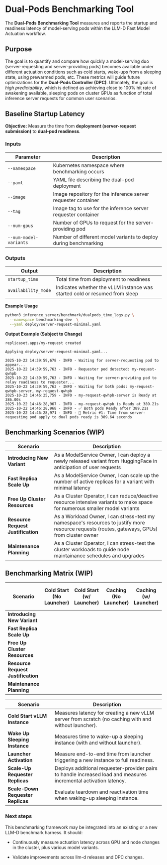 # Dual-Pods Benchmarking Tool
The **Dual-Pods Benchmarking Tool** measures and reports the startup and readiness
latency of model-serving pods within the LLM-D Fast Model Actuation workflow.

## Purpose
The goal is to quantify and compare how quickly a model-serving duo (server-requesting
and server-providing pods) becomes available under different actuation conditions such
as cold starts, wake-ups from a sleeping state, using prewarmed pods, etc. These metrics
will guide future optimizations for the **Dual-Pods Controller (DPC)**. Ultimately, the goal
is *high predictability*, which is defined as achieving close to 100% hit rate of awakening
available, sleeping pods on cluster GPUs as function of total inference server
requests for common user scenarios.

## Baseline Startup Latency

**Objective:**
Measure the time from **deployment (server-request submission)** to **dual-pod readiness**.

### Inputs

| Parameter                          | Description                                          |
| ---------------------------------- | -----------------------------------------------------|
| `--namespace`                      | Kubernetes namespace where benchmarking occurs       |
| `--yaml`                           | YAML file describing the dual-pod deployment         |
| `--image`                 | Image repository for the inference server requester container |
| `--tag`                   | Image tag to use for the inference server requester container |
| `--num-gpus`           | Number of GPUs to request for the server-providing pod           |
| `--num-model-variants` | Number of different model variants to deploy during benchmarking |

### Outputs

| Output                 | Description                                                                |
| ---------------------- | -------------------------------------------------------------------------- |
| `startup_time`         | Total time from deployment to readiness                                    |
| `availability_mode`    | Indicates whether the vLLM instance was started cold or resumed from sleep |

**Example Usage**
```bash
python3 inference_server/benchmark/dualpods_time_logs.py \
  --namespace benchmarking-dev  \
  --yaml deploy/server-request-minimal.yaml
```

**Output Example (Subject to Change)**

```
replicaset.apps/my-request created

Applying deploy/server-request-minimal.yaml...

2025-10-22 14:39:59,678 - INFO - Waiting for server-requesting pod to appear...
2025-10-22 14:39:59,763 - INFO - Requester pod detected: my-request-qwhpb
2025-10-22 14:39:59,763 - INFO - Waiting for server-providing pod to relay readiness to requester...
2025-10-22 14:39:59,763 - INFO - Waiting for both pods: my-request-qwhpb-server, my-request-qwhpb
2025-10-23 14:46:25,759 - INFO - my-request-qwhpb-server is Ready at 386.00s
2025-10-22 14:46:28,967 - INFO - my-request-qwhpb is Ready at 389.21s
2025-10-22 14:46:28,968 - INFO - ✅ Both pods Ready after 389.21s
2025-10-22 14:46:28,971 - INFO - 🚀 Metric #1: Time from server-requesting pod apply to dual pods ready is 389.64 seconds
```

## Benchmarking Scenarios (WIP)

| Scenario                      | Description                                                   |
| ----------------------------- | ------------------------------------------------------------- |
| **Introducing New Variant**   | As a ModelService Owner, I can deploy a newly released variant from HuggingFace in anticipation of user requests |
| **Fast Replica Scale Up**     | As a ModelService Owner, I can scale up the number of active replicas for a variant with minimal latency |
| **Free Up Cluster Resources** | As a Cluster Operator, I can reduce/deactive resource intensive variants to make space for numerous smaller model variants |
| **Resource Request Justification** | As a Workload Owner, I can stress-test my namespace's resources to justify more resource requests (routes, gateways, GPUs) from cluster owner |
| **Maintenance Planning**      | As a Cluster Operator, I can stress-test the cluster workloads to guide node maintainance schedules and upgrades |


## Benchmarking Matrix (WIP)

| Scenario                      | Cold Start (No Launcher)  | Cold Start (w/ Launcher)  | Caching (No Launcher) | Caching (w/ Launcher) | Scale Up (No Sleep) | Scale Up (Sleep + GPU Hit/Bind) |
| ----------------------------- | ------------------------- | ------------------------- | --------------------  | --------------------- | ------------------- | ------------------------------- | 
| **Introducing New Variant**   |                           |                           |                       |                       |                     |                                 | 
| **Fast Replica Scale Up**     |                           |                           |                       |                       |                     |                                 |
| **Free Up Cluster Resources** |                           |                           |                       |                       |                     |                                 | 
| **Resource Request Justification** |                      |                           |                       |                       |                     |                                 |
| **Maintenance Planning**      |                           |                           |                       |                       |                     |                                 |

| Scenario                      | Description                                                   |
| ----------------------------- | ------------------------------------------------------------- |
| **Cold Start vLLM Instance**  | Measures latency for creating a new vLLM server from scratch (no caching with and without launcher).                 |
| **Wake Up Sleeping Instance** | Measures time to wake-up a sleeping instance (with and without launcher).                                        |
| **Launcher Activation** | Measure end-to-end time from launcher triggering a new instance to full readiness. |
| **Scale-Up Requester Replicas**            | Deploys additional requester-provider pairs to handle increased load and measures incremental activation latency. |
| **Scale-Down Requester Replicas**          | Evaluate teardown and reactivation time when waking-up sleeping instance.                       |

### Next steps

This benchmarking framework may be integrated into an existing or a new LLM-D benchmark harness. It should:

- Continuously measure actuation latency across GPU and node changes in the cluster, plus various model variants.

- Validate improvements across llm-d releases and DPC changes.
